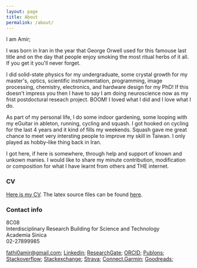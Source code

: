 ```yaml
---
layout: page
title: About
permalink: /about/
---
```


I am Amir; 

I was born in Iran in the year that George Orwell used for this famouse last title and on the day that 
people enjoy smoking the most ritual herbs of it all. If you 
get it you'll never forget. 

I did solid-state physics for my undergraduate, some crystal growth for my master's, optics, 
scientific instrumentation, programming, image processing, chemistry, electronics, and hardware design for my PhD! 
If this doesn't impress you then I have to say I am doing neuroscience now as my frist postdoctural reseach project. BOOM!
I loved what I did and I love what I do. 

As part of my personal life, I do some indoor gardening, some looping with my eGuitar in ableton, running, cycling and squash. 
I got hooked on cycling for the last 4 years and it kind of fills my weekends. Squash gave me great chance to meet very
intersting people to improve my skill in Taiwan. I only played as hobby-like thing back in Iran. 

I got here, if here is somewhere, through help and support of known and unkown manies. I would like to 
share my minute contribution, modification or composition for what I have learnt from others and THE internet. 

### CV

[Here is my CV](https://texlive2020.latexonline.cc/compile?git=https://github.com/fathi0amir/CV_03&target=Amir_Fathi_CV.tex&command=xelatex).
The latex source files can be found [here](https://github.com/fathi0amir/CV_03/).

### Contact info

8C08  
Interdisciplinary Research Building for Science and Technology  
Academia Sinica  
02-27899985  


[fathi0amir@gmail.com](mailto:fathi0amir@gmail.com);
[Linkedin](https://www.linkedin.com/in/fathi0amir/);
[ResearchGate](https://www.researchgate.net/profile/Amir-Fathi-5);
[ORCID](https://orcid.org/0000-0002-2528-8405);
[Publons](https://publons.com/researcher/2544061/amir-fathi/);
[Stackoverflow](https://stackoverflow.com/users/14200249/amir-fathi);
[Stackexchange](https://meta.stackexchange.com/users/974036/amir-fathi);
[Strava](https://www.strava.com/athletes/35111865);
[Connect.Garmin](https://connect.garmin.com/modern/profile/0d1daa0b-da7b-411e-ae62-85cb9b6df8f6);
[Goodreads](https://www.goodreads.com/fathi0amir);

